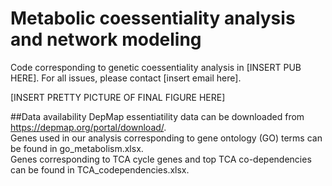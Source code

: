 # Metabolic coessentiality analysis and network modeling

Code corresponding to genetic coessentiality analysis in [INSERT PUB HERE]. For all issues, please contact [insert email here].

[INSERT PRETTY PICTURE OF FINAL FIGURE HERE]


##Data availability
DepMap essentiatility data can be downloaded from https://depmap.org/portal/download/. \
Genes used in our analysis corresponding to gene ontology (GO) terms can be found in go_metabolism.xlsx.\
Genes corresponding to TCA cycle genes and top TCA co-dependencies can be found in TCA_codependencies.xlsx.

